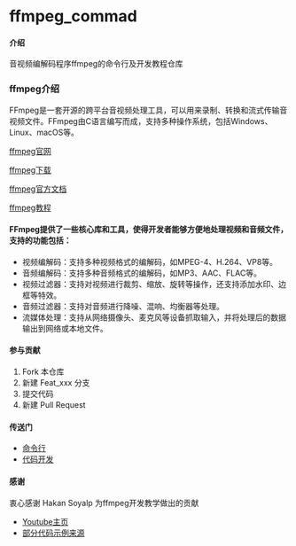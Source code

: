 # ffmpeg_commad

#### 介绍
音视频编解码程序ffmpeg的命令行及开发教程仓库

### ffmpeg介绍
FFmpeg是一套开源的跨平台音视频处理工具，可以用来录制、转换和流式传输音视频文件。FFmpeg由C语言编写而成，支持多种操作系统，包括Windows、Linux、macOS等。

[ffmpeg官网](https://www.ffmpeg.org/)

[ffmpeg下载](https://ffmpeg.org/download.html)

[ffmpeg官方文档](http://ffmpeg.org/ffmpeg-all.html)

[ffmpeg教程](https://www.wikiwand.com/en/FFmpeg)

#### FFmpeg提供了一些核心库和工具，使得开发者能够方便地处理视频和音频文件，支持的功能包括：

* 视频编解码：支持多种视频格式的编解码，如MPEG-4、H.264、VP8等。
* 音频编解码：支持多种音频格式的编解码，如MP3、AAC、FLAC等。
* 视频过滤器：支持对视频进行裁剪、缩放、旋转等操作，还支持添加水印、边框等特效。
* 音频过滤器：支持对音频进行降噪、混响、均衡器等处理。
* 流媒体处理：支持从网络摄像头、麦克风等设备抓取输入，并将处理后的数据输出到网络或本地文件。

#### 参与贡献

1.  Fork 本仓库
2.  新建 Feat_xxx 分支
3.  提交代码
4.  新建 Pull Request

#### 传送门

* [命令行](/command/)
* [代码开发](/code/)

#### 感谢

衷心感谢 Hakan Soyalp 为ffmpeg开发教学做出的贡献
* [Youtube主页](https://www.youtube.com/user/nesessoftware)
* [部分代码示例来源](https://github.com/loupus/ffmpeg_tutorial)